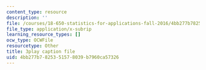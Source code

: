 ```yaml
---
content_type: resource
description: ''
file: /courses/18-650-statistics-for-applications-fall-2016/4bb277b7825351578039b7960ca57326_TSkDZbGS94k.vtt
file_type: application/x-subrip
learning_resource_types: []
ocw_type: OCWFile
resourcetype: Other
title: 3play caption file
uid: 4bb277b7-8253-5157-8039-b7960ca57326
---
```

